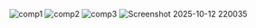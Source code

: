 
![comp1](https://github.com/user-attachments/assets/8c30df20-6b0a-4246-9ee2-6cbc59829841)
![comp2](https://github.com/user-attachments/assets/45b26428-fbb2-4afc-b6a9-379b8f5a5c99)
![comp3](https://github.com/user-attachments/assets/7c7120da-9923-481c-afda-6653a777f391)
![Screenshot 2025-10-12 220035](https://github.com/user-attachments/assets/c3c774a0-6858-4cd7-b1cb-979d3133c17d)
